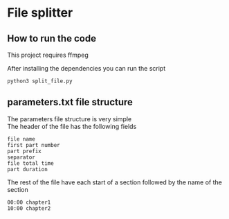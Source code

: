 # File splitter

## How to run the code
This project requires ffmpeg

After installing the dependencies you can run the script
```
python3 split_file.py
```

## parameters.txt file structure

The parameters file structure is very simple <br>
The header of the file has the following fields

```
file name
first part number
part prefix
separator
file total time
part duration
```

The rest of the file have each start of a section followed by the name of the section

```
00:00 chapter1
10:00 chapter2
```